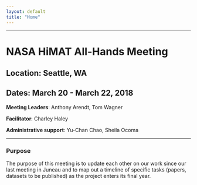 ```yaml
---
layout: default
title: "Home"
---
```


---

# NASA HiMAT All-Hands Meeting

## Location: Seattle, WA

## Dates: March 20 - March 22, 2018

**Meeting Leaders**: Anthony Arendt, Tom Wagner

**Facilitator**: Charley Haley

**Administrative support**: Yu-Chan Chao, Sheila Ocoma

---

### Purpose

The purpose of this meeting is to update each other on our work since our last meeting in Juneau and to map out a timeline of specific tasks (papers, datasets to be published) as the project enters its final year.

